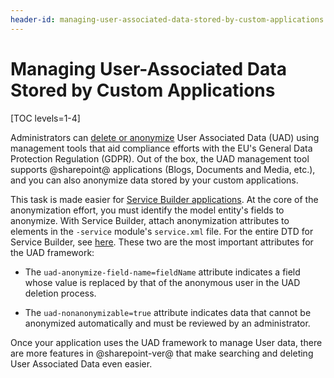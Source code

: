 ```yaml
---
header-id: managing-user-associated-data-stored-by-custom-applications
---
```


# Managing User-Associated Data Stored by Custom Applications

[TOC levels=1-4]

Administrators can [delete or
anonymize](/docs/7-2/user/-/knowledge_base/u/managing-user-data) User Associated
Data (UAD) using management tools that aid compliance efforts with the
EU's General Data Protection Regulation (GDPR). Out of the box, the UAD
management tool supports @sharepoint@ applications (Blogs, Documents and Media,
etc.), and you can also anonymize data stored by your custom applications.

This task is made easier for 
[Service Builder applications](/docs/7-2/appdev/-/knowledge_base/a/service-builder).
At the core of the anonymization effort, you must identify the model entity's
fields to anonymize. With Service Builder, attach anonymization attributes to
elements in the `-service` module's `service.xml` file. For the entire DTD for
Service Builder, see
[here](https://docs.liferay.com/portal/7.2-ga1/definitions/).
These two are the most important attributes for the UAD framework:

- The `uad-anonymize-field-name=fieldName` attribute indicates a field whose
  value is replaced by that of the anonymous user in the UAD deletion process.

- The `uad-nonanonymizable=true` attribute indicates data that cannot be
  anonymized automatically and must be reviewed by an administrator.

Once your application uses the UAD framework to manage User data, there are more
features in @sharepoint-ver@ that make searching and deleting User Associated Data
even easier.
